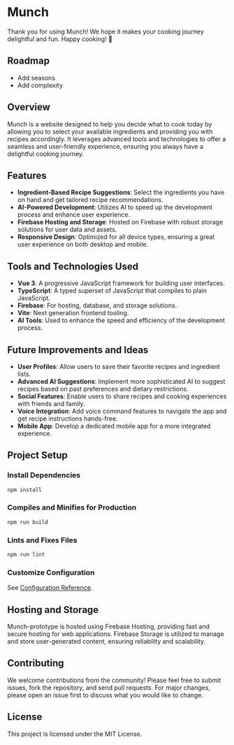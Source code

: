 # Munch

Thank you for using Munch! We hope it makes your cooking journey delightful and fun. Happy cooking! 🍳

## Roadmap
- Add seasons
- Add complexity

## Overview

Munch is a website designed to help you decide what to cook today by allowing you to select your available ingredients and providing you with recipes accordingly. It leverages advanced tools and technologies to offer a seamless and user-friendly experience, ensuring you always have a delightful cooking journey.

## Features

- **Ingredient-Based Recipe Suggestions**: Select the ingredients you have on hand and get tailored recipe recommendations.
- **AI-Powered Development**: Utilizes AI to speed up the development process and enhance user experience.
- **Firebase Hosting and Storage**: Hosted on Firebase with robust storage solutions for user data and assets.
- **Responsive Design**: Optimized for all device types, ensuring a great user experience on both desktop and mobile.

## Tools and Technologies Used

- **Vue 3**: A progressive JavaScript framework for building user interfaces.
- **TypeScript**: A typed superset of JavaScript that compiles to plain JavaScript.
- **Firebase**: For hosting, database, and storage solutions.
- **Vite**: Next generation frontend tooling.
- **AI Tools**: Used to enhance the speed and efficiency of the development process.

## Future Improvements and Ideas

- **User Profiles**: Allow users to save their favorite recipes and ingredient lists.
- **Advanced AI Suggestions**: Implement more sophisticated AI to suggest recipes based on past preferences and dietary restrictions.
- **Social Features**: Enable users to share recipes and cooking experiences with friends and family.
- **Voice Integration**: Add voice command features to navigate the app and get recipe instructions hands-free.
- **Mobile App**: Develop a dedicated mobile app for a more integrated experience.

## Project Setup

### Install Dependencies

```bash
npm install
```

### Compiles and Minifies for Production
```bash
npm run build
```

### Lints and Fixes Files
```bash
npm run lint
```
### Customize Configuration
See [Configuration Reference](https://cli.vuejs.org/config/).

## Hosting and Storage
Munch-prototype is hosted using Firebase Hosting, providing fast and secure hosting for web applications. Firebase Storage is utilized to manage and store user-generated content, ensuring reliability and scalability.

## Contributing
We welcome contributions from the community! Please feel free to submit issues, fork the repository, and send pull requests. For major changes, please open an issue first to discuss what you would like to change.

## License
This project is licensed under the MIT License.
